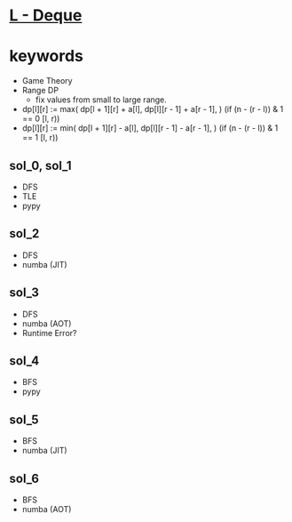 # [L - Deque](https://atcoder.jp/contests/dp/tasks/dp_l)




# keywords 
- Game Theory
- Range DP
  - fix values from small to large range.
- dp[l][r] := max(
    dp[l + 1][r] + a[l],
    dp[l][r - 1] + a[r - 1],
  ) (if (n - (r - l)) & 1 == 0 [l, r))
- dp[l][r] := min(
    dp[l + 1][r] - a[l],
    dp[l][r - 1] - a[r - 1],
  ) (if (n - (r - l)) & 1 == 1 [l, r))


## sol_0, sol_1
- DFS
- TLE
- pypy


## sol_2
- DFS
- numba (JIT)

## sol_3
- DFS
- numba (AOT)
- Runtime Error?


## sol_4
- BFS
- pypy 


## sol_5
- BFS
- numba (JIT)


## sol_6
- BFS
- numba (AOT)